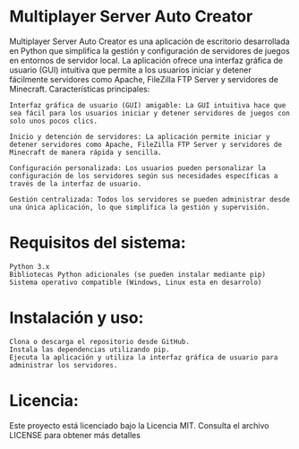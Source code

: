 # Multiplayer Server Auto Creator

Multiplayer Server Auto Creator es una aplicación de escritorio desarrollada en Python que simplifica la gestión y configuración de servidores de juegos en entornos de servidor local. La aplicación ofrece una interfaz gráfica de usuario (GUI) intuitiva que permite a los usuarios iniciar y detener fácilmente servidores como Apache, FileZilla FTP Server y servidores de Minecraft.
Características principales:

    Interfaz gráfica de usuario (GUI) amigable: La GUI intuitiva hace que sea fácil para los usuarios iniciar y detener servidores de juegos con solo unos pocos clics.

    Inicio y detención de servidores: La aplicación permite iniciar y detener servidores como Apache, FileZilla FTP Server y servidores de Minecraft de manera rápida y sencilla.

    Configuración personalizada: Los usuarios pueden personalizar la configuración de los servidores según sus necesidades específicas a través de la interfaz de usuario.

    Gestión centralizada: Todos los servidores se pueden administrar desde una única aplicación, lo que simplifica la gestión y supervisión.

# Requisitos del sistema:

    Python 3.x
    Bibliotecas Python adicionales (se pueden instalar mediante pip)
    Sistema operativo compatible (Windows, Linux esta en desarrolo)

# Instalación y uso:

    Clona o descarga el repositorio desde GitHub.
    Instala las dependencias utilizando pip.
    Ejecuta la aplicación y utiliza la interfaz gráfica de usuario para administrar los servidores.

# Licencia:

Este proyecto está licenciado bajo la Licencia MIT. Consulta el archivo LICENSE para obtener más detalles

